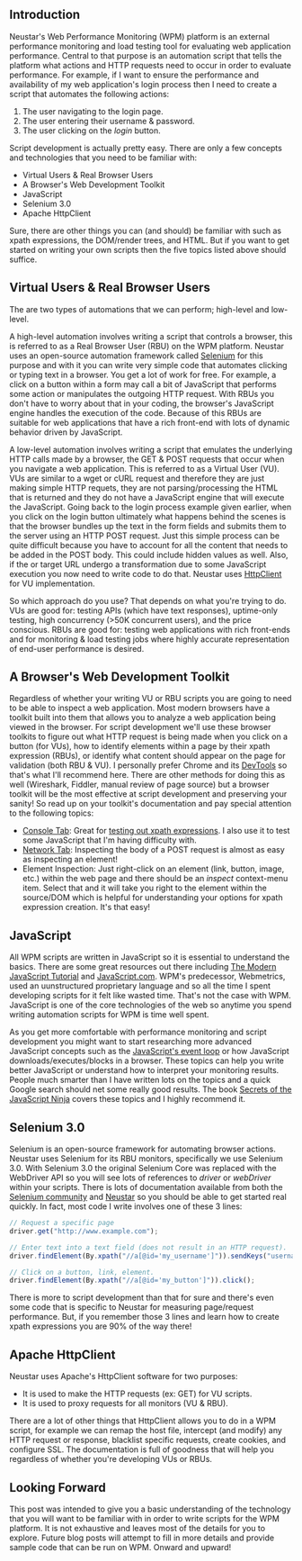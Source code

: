 ## Introduction
Neustar's Web Performance Monitoring (WPM) platform is an external performance monitoring and load testing tool for evaluating web application performance.  Central to that purpose is an automation script that tells the platform what actions and HTTP requests need to occur in order to evaluate performance.  For example, if I want to ensure the performance and availability of my web application's login process then I need to create a script that automates the following actions:

1. The user navigating to the login page.
2. The user entering their username & password.
3. The user clicking on the *login* button.

Script development is actually pretty easy.  There are only a few concepts and technologies that you need to be familiar with:

- Virtual Users & Real Browser Users
- A Browser's Web Development Toolkit
- JavaScript
- Selenium 3.0
- Apache HttpClient

Sure, there are other things you can (and should) be familiar with such as xpath expressions, the DOM/render trees, and HTML.  But if you want to get started on writing your own scripts then the five topics listed above should suffice.

## Virtual Users & Real Browser Users
The are two types of automations that we can perform; high-level and low-level.  

A high-level automation involves writing a script that controls a browser, this is referred to as a Real Browser User (RBU) on the WPM platform.  Neustar uses an open-source automation framework called [Selenium](http://docs.wpm.neustar.biz/testscript-api/biz/neustar/wpm/api/WebDriver.html) for this purpose and with it you can write very simple code that automates clicking or typing text in a browser.  You get a lot of work for free.  For example, a click on a button within a form may call a bit of JavaScript that performs some action or manipulates the outgoing HTTP request.  With RBUs you don't have to worry about that in your coding, the browser's JavaScript engine handles the execution of the code.  Because of this RBUs are suitable for web applications that have a rich front-end with lots of dynamic behavior driven by JavaScript.    

A low-level automation involves writing a script that emulates the underlying HTTP calls made by a browser, the GET & POST requests that occur when you navigate a web application.  This is referred to as a Virtual User (VU).  VUs are similar to a wget or cURL request and therefore they are just making simple HTTP requets, they are not parsing/processing the HTML that is returned and they do not have a JavaScript engine that will execute the JavaScript.  Going back to the login process example given earlier, when you click on the login button ultimately what happens behind the scenes is that the browser bundles up the text in the form fields and submits them to the server using an HTTP POST request.  Just this simple process can be quite difficult because you have to account for all the content that needs to be added in the POST body.  This could include hidden values as well.  Also, if the or target URL undergo a transformation due to some JavaScript execution you now need to write code to do that.  Neustar uses [HttpClient](http://docs.wpm.neustar.biz/testscript-api/biz/neustar/wpm/api/HttpClient.html) for VU implementation.   

So which approach do you use?  That depends on what you're trying to do.  VUs are good for: testing APIs (which have text responses), uptime-only testing, high concurrency (>50K concurrent users), and the price conscious.  RBUs are good for: testing web applications with rich front-ends and for monitoring & load testing jobs where highly accurate representation of end-user performance is desired.

## A Browser's Web Development Toolkit
Regardless of whether your writing VU or RBU scripts you are going to need to be able to inspect a web application.  Most modern browsers have a toolkit built into them that allows you to analyze a web application being viewed in the browser.  For script development we'll use these browser toolkits to figure out what HTTP request is being made when you click on a button (for VUs), how to identify elements within a page by their xpath expression (RBUs), or identify what content should appear on the page for validation (both RBU & VU).  I personally prefer Chrome and its [DevTools](https://developers.google.com/web/tools/chrome-devtools/) so that's what I'll recommend here.  There are other methods for doing this as well (Wireshark, Fiddler, manual review of page source) but a browser toolkit will be the most effective at script development and preserving your sanity!  So read up on your toolkit's documentation and pay special attention to the following topics:

- [Console Tab](https://developers.google.com/web/tools/chrome-devtools/console/): Great for [testing out xpath expressions](https://stackoverflow.com/questions/22571267/how-to-verify-an-xpath-expression-in-chrome-developers-tool-or-firefoxs-firebug).  I also use it to test some JavaScript that I'm having difficulty with.
- [Network Tab](https://datawookie.netlify.com/blog/2016/09/view-post-data-using-chrome-developer-tools/): Inspecting the body of a POST request is almost as easy as inspecting an element!
- Element Inspection: Just right-click on an element (link, button, image, etc.) within the web page and there should be an *inspect* context-menu item.  Select that and it will take you right to the element within the source/DOM which is helpful for understanding your options for xpath expression creation.  It's that easy!

## JavaScript
All WPM scripts are written in JavaScript so it is essential to understand the basics.  There are some great resources out there including [The Modern JavaScript Tutorial](http://javascript.info/) and [JavaScript.com](https://www.javascript.com/learn/strings).  WPM's predecessor, Webmetrics, used an uunstructured proprietary language and so all the time I spent developing scripts for it felt like wasted time.  That's not the case with WPM.  JavaScript is one of the core technologies of the web so anytime you spend writing automation scripts for WPM is time well spent.

As you get more comfortable with performance monitoring and script development you might want to start researching more advanced JavaScript concepts such as the [JavaScript's event loop](https://developer.mozilla.org/en-US/docs/Web/JavaScript/EventLoop) or how JavaScript downloads/executes/blocks in a browser.  These topics can help you write better JavaScript or understand how to interpret your monitoring results.  People much smarter than I have written lots on the topics and a quick Google search should net some really good results.  The book [Secrets of the JavaScript Ninja](https://www.amazon.com/Secrets-JavaScript-Ninja-John-Resig/dp/1617292850/) covers these topics and I highly recommend it.

## Selenium 3.0
Selenium is an open-source framework for automating browser actions.  Neustar uses Selenium for its RBU monitors, specifically we use Selenium 3.0.  With Selenium 3.0 the original Selenium Core was replaced with the WebDriver API so you will see lots of references to *driver* or *webDriver* within your scripts.  There is lots of documentation available from both the [Selenium community](https://www.seleniumhq.org/docs/03_webdriver.jsp) and [Neustar](http://docs.wpm.neustar.biz/testscript-api/biz/neustar/wpm/api/WebDriver.html) so you should be able to get started real quickly.  In fact, most code I write involves one of these 3 lines:

```javascript
// Request a specific page
driver.get("http://www.example.com");

// Enter text into a text field (does not result in an HTTP request).
driver.findElement(By.xpath("//a[@id='my_username']")).sendKeys("username");

// Click on a button, link, element.
driver.findElement(By.xpath("//a[@id='my_button']")).click();
```

There is more to script development than that for sure and there's even some code that is specific to Neustar for measuring page/request performance.  But, if you remember those 3 lines and learn how to create xpath expressions you are 90% of the way there!

## Apache HttpClient
Neustar uses Apache's HttpClient software for two purposes:

- It is used to make the HTTP requests (ex: GET) for VU scripts.
- It is used to proxy requests for all monitors (VU & RBU).

There are a lot of other things that HttpClient allows you to do in a WPM script, for example we can remap the host file, intercept (and modify) any HTTP request or response, blacklist specific requests, create cookies, and configure SSL.  The documentation is full of goodness that will help you regardless of whether you're developing VUs or RBUs.

## Looking Forward
This post was intended to give you a basic understanding of the technology that you will want to be familiar with in order to write scripts for the WPM platform.  It is not exhaustive and leaves most of the details for you to explore.  Future blog posts will attempt to fill in more details and provide sample code that can be run on WPM.  Onward and upward!
